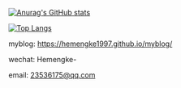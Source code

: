 [![Anurag's GitHub stats](https://github-readme-stats.vercel.app/api?username=hemengke1997&show_icons=true&include_all_commits=true)](https://github-readme-stats.vercel.app/api?username=hemengke1997&show_icons=true&include_all_commits=true)



[![Top Langs](https://github-readme-stats.vercel.app/api/top-langs/?username=hemengke1997&layout=compact)](https://github.com/anuraghazra/github-readme-stats)

myblog: https://hemengke1997.github.io/myblog/

wechat: Hemengke-

email: 23536175@qq.com
